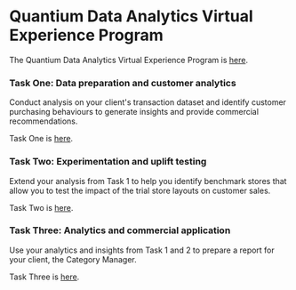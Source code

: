 # Quantium Data Analytics Virtual Experience Program

The Quantium Data Analytics Virtual Experience Program is [here](https://www.theforage.com/virtual-internships/prototype/NkaC7knWtjSbi6aYv/Data%20Analytics?ref=hgQdbbykb3gXKp6sH).

<h3>Task One: Data preparation and customer analytics</h3>

Conduct analysis on your client's transaction dataset and identify customer purchasing behaviours to generate insights and provide commercial recommendations.

Task One is [here](https://github.com/darrenlxu/quantium-virtual-experience/blob/main/Task_1.ipynb).

<h3>Task Two: Experimentation and uplift testing</h3>

Extend your analysis from Task 1 to help you identify benchmark stores that allow you to test the impact of the trial store layouts on customer sales.

Task Two is [here](https://github.com/darrenlxu/quantium-virtual-experience/blob/main/Task_2.ipynb).

<h3>Task Three: Analytics and commercial application</h3>

Use your analytics and insights from Task 1 and 2 to prepare a report for your client, the Category Manager.

Task Three is [here](https://github.com/darrenlxu/quantium-virtual-experience/blob/main/Task_3.pptx).
